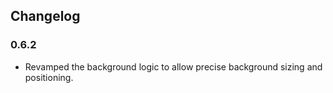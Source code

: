 ## Changelog  

### 0.6.2  
- Revamped the background logic to allow precise background sizing and positioning.  